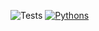 ![Tests](https://github.com/kolypto/py-sa2schema/workflows/Tests/badge.svg)
[![Pythons](https://img.shields.io/badge/python-3.7%E2%80%933.8-blue.svg)](noxfile.py)
